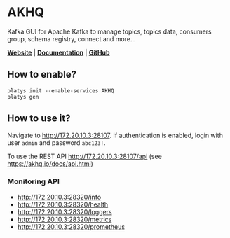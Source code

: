 # AKHQ

Kafka GUI for Apache Kafka to manage topics, topics data, consumers group, schema registry, connect and more... 

**[Website](https://akhq.io/)** | **[Documentation](https://akhq.io/docs/)** | **[GitHub](https://github.com/tchiotludo/akhq)**

## How to enable?

```
platys init --enable-services AKHQ
platys gen
```

## How to use it?

Navigate to <http://172.20.10.3:28107>.
If authentication is enabled, login with user `admin` and password `abc123!`.

To use the REST API <http://172.20.10.3:28107/api> (see <https://akhq.io/docs/api.html>)


### Monitoring API
  
  * <http://172.20.10.3:28320/info>  
  * <http://172.20.10.3:28320/health>
  * <http://172.20.10.3:28320/loggers>
  * <http://172.20.10.3:28320/metrics>
  * <http://172.20.10.3:28320/prometheus>